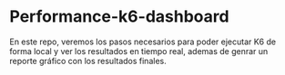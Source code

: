 # Performance-k6-dashboard
En este repo, veremos los pasos necesarios para poder ejecutar K6 de forma local y ver los resultados en tiempo real, ademas de genrar un reporte gráfico con los resultados finales.
